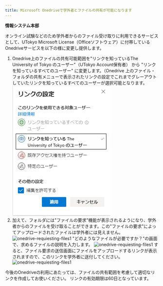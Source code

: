 ```yaml
---
title: Microsoft Onedriveで学外者とファイルの共有が可能になります
---
```

**情報システム本部**

オンライン試験などのため学外者からのファイル受け取りに利用できるサービスとして、UTokyo  Microsoft License（Officeソフトウェア）に付帯しているOnedriveサービスを以下の様に変更し提供します。

1. Onedrive上のファイルの共有可能範囲を"リンクを知っているThe University of Tokyo のユーザー"（UTokyo Account保有者） から "リンクを知っているすべてのユーザー" に変更します。（Onedrive 上のファイル・フォルダの共有メニューで表示されたリンクの設定でこれまでグレーアウトしていたリンクを知っているすべてのユーザーが選択可能となります。
![onedrive-shareing-menu](image/onedrive-share.png)
1. 加えて、フォルダには"ファイルの要求"機能が表示されるようになり、学外者からのファイルを受け取ることができます。この"ファイルの要求"によってアップロードされたファイルは学外者には見えません。
![onedrive-requiesting-files1](image/onedrive-requiestfiles1.png)
"どのようなファイルが必要ですか？"の画面で、求めるファイルの説明を入力します。
![onedrive-requiesting-files1](image/onedrive-requiestfiles2.png)
すると、ファイル要求の送信画面にファイルをアップロードするリンクが表示されますので、このリンクを学外者に送付してください。
![onedrive-requiesting-files1](image/onedrive-requiestfiles3.png)

今後のOnedriveの利用にあたっては、ファイルの共有範囲を考慮して適切なリンクを作成してお使いください。
リンクの有効期限は60日となっています。
